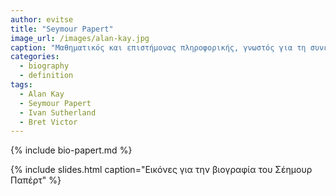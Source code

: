 ```yaml
---
author: evitse
title: "Seymour Papert"
image_url: /images/alan-kay.jpg
caption: "Μαθηματικός και επιστήμονας πληροφορικής, γνωστός για τη συνεισφορά του στους τρόπους με τους οποίους η τεχνολογία μπορεί να υποστηρίξει τη μάθηση."
categories: 
  - biography
  - definition
tags:
  - Alan Kay
  - Seymour Papert
  - Ivan Sutherland
  - Bret Victor
---
```

{% include bio-papert.md %}

{% include slides.html caption="Εικόνες για την βιογραφία του Σέημουρ Παπέρτ" %}

